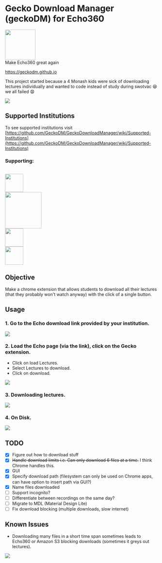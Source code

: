 # Gecko Download Manager (geckoDM) for Echo360
<div>
	<img src="/images/qtpi.png" width="100" >
</div>
Make Echo360 great again

<https://geckodm.github.io>

This project started because a 4 Monash kids were sick of downloading lectures individually and wanted to code instead of study during swotvac :laughing:we all failed :anguished:

[![](https://developer.chrome.com/webstore/images/ChromeWebStore_BadgeWBorder_v2_340x96.png)](https://chrome.google.com/webstore/detail/pgkfjobhhfckamidemkddfnnkknomobe/)

## Supported Institutions
To see supported institutions visit [https://github.com/GeckoDM/GeckoDownloadManager/wiki/Supported-Institutions](https://github.com/GeckoDM/GeckoDownloadManager/wiki/Supported-Institutions)

### Supporting:

<br/>
<div>
<a href="https://monash.edu">
	<img 
		src="https://www.monash.edu/__data/assets/git_bridge/0006/509343/deploy/mysource_files/monash-logo-mono.svg"
		height="60px" />
</a>
<br/>  
</div>
<div>
<a href="https://www.unimelb.edu.au/">
	<img 
		src="https://brandhub.unimelb.edu.au/guidelines/logos/04_Logo_Vertical-Housed.jpg"
		height="120px" />
</a>
<br/>  
</div>
<div>
<a href="https://unsw.edu.au/">
	<img 
		src="https://www.unsw.edu.au/sites/default/files/UNSW_0.png"
		height="60px" />
</a>  
<br/>  
</div>
<div>
<a href="https://www.ed.ac.uk/">
	<img 
		src="https://www.ed.ac.uk/sites/all/themes/uoe/assets/logo.png"
		height="60px" />
</a>
<br/>
</div>

## Objective

Make a chrome extension that allows students to download all their lectures (that they probably won't watch anyway) with the click of a single button.

## Usage

### 1. Go to the Echo download link provided by your institution.
<img src="/screenshots/screenshot-dl_link.png" >

### 2. Load the Echo page (via the link), click on the Gecko extension.
- Click on load Lectures.
- Select Lectures to download.
- Click on download.

<img src="/screenshots/screenshot-usecase.png" >

### 3. Downloading lectures.
<img src="/screenshots/screenshot-downloading.png" >

### 4. On Disk.
<img src="/screenshots/screenshot-datastore.png" >

## TODO
- [x] Figure out how to download stuff
- [x] ~~Handle download limits i.e. Can only download 6 files at a time.~~ I think Chrome handles this.
- [x] GUI
- [x] Specify download path (filesystem can only be used on Chrome apps, can have option to insert path via GUI?)
- [x] Name files downloaded
- [ ] Support incognito?
- [ ] Differentiate between recordings on the same day?
- [ ] Migrate to MDL (Material Design Lite)
- [ ] Fix download blocking (multiple downloads, slow internet)

## Known Issues
- Downloading many files in a short time span sometimes leads to Echo360 or Amazon S3 blocking downloads (sometimes it greys out lectures).

<img src="/screenshots/screenshot-blocked.png" >
